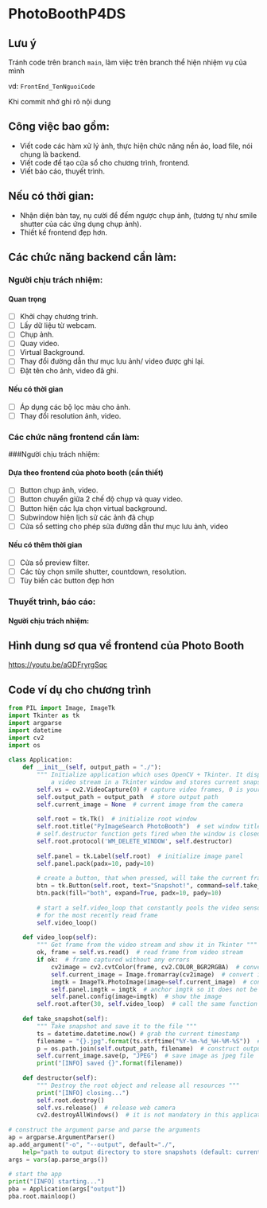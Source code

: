 # PhotoBoothP4DS

## Lưu ý
Tránh code trên branch `main`, làm việc trên branch thể hiện nhiệm vụ của mình

vd: `FrontEnd_TenNguoiCode`

Khi commit nhớ ghi rõ nội dung

## Công việc bao gồm:
* Viết code các hàm xử lý ảnh, thực hiện chức năng nền ảo, load file, nói chung là backend.
* Viết code để tạo cửa sổ cho chương trình, frontend.
* Viết báo cáo, thuyết trình.
## Nếu có thời gian:
* Nhận diện bàn tay, nụ cười để đếm ngược chụp ảnh, (tương tự như smile shutter của các ứng dụng chụp ảnh).
* Thiết kế frontend đẹp hơn.

## Các chức năng backend cần làm:
### Người chịu trách nhiệm: 
#### Quan trọng
- [ ] Khởi chạy chương trình.
- [ ] Lấy dữ liệu từ webcam.
- [ ] Chụp ảnh.
- [ ] Quay video.
- [ ] Virtual Background.
- [ ] Thay đổi đường dẫn thư mục lưu ảnh/ video được ghi lại.
- [ ] Đặt tên cho ảnh, video đã ghi.
#### Nếu có thời gian
- [ ] Áp dụng các bộ lọc màu cho ảnh.
- [ ] Thay đổi resolution ảnh, video.
### Các chức năng frontend cần làm: 
###Người chịu trách nhiệm: 
#### Dựa theo frontend của photo booth (cần thiết)
- [ ] Button chụp ảnh, video.
- [ ] Button chuyển giữa 2 chế độ chụp và quay video.
- [ ] Button hiện các lựa chọn virtual background.
- [ ] Subwindow hiện lịch sử các ảnh đã chụp
- [ ] Cửa sổ setting cho phép sửa đường dẫn thư mục lưu ảnh, video
#### Nếu có thêm thời gian
- [ ] Cửa sổ preview filter.
- [ ] Các tùy chọn smile shutter, countdown, resolution.
- [ ] Tùy biến các button đẹp hơn
### Thuyết trình, báo cáo:
#### Người chịu trách nhiệm: 







## Hình dung sơ qua về frontend của Photo Booth
https://youtu.be/aGDFryrgSqc

## Code ví dụ cho chương trình
```python
from PIL import Image, ImageTk
import Tkinter as tk
import argparse
import datetime
import cv2
import os
 
class Application:
    def __init__(self, output_path = "./"):
        """ Initialize application which uses OpenCV + Tkinter. It displays
            a video stream in a Tkinter window and stores current snapshot on disk """
        self.vs = cv2.VideoCapture(0) # capture video frames, 0 is your default video camera
        self.output_path = output_path  # store output path
        self.current_image = None  # current image from the camera
 
        self.root = tk.Tk()  # initialize root window
        self.root.title("PyImageSearch PhotoBooth")  # set window title
        # self.destructor function gets fired when the window is closed
        self.root.protocol('WM_DELETE_WINDOW', self.destructor)
 
        self.panel = tk.Label(self.root)  # initialize image panel
        self.panel.pack(padx=10, pady=10)
 
        # create a button, that when pressed, will take the current frame and save it to file
        btn = tk.Button(self.root, text="Snapshot!", command=self.take_snapshot)
        btn.pack(fill="both", expand=True, padx=10, pady=10)
 
        # start a self.video_loop that constantly pools the video sensor
        # for the most recently read frame
        self.video_loop()
 
    def video_loop(self):
        """ Get frame from the video stream and show it in Tkinter """
        ok, frame = self.vs.read()  # read frame from video stream
        if ok:  # frame captured without any errors
            cv2image = cv2.cvtColor(frame, cv2.COLOR_BGR2RGBA)  # convert colors from BGR to RGBA
            self.current_image = Image.fromarray(cv2image)  # convert image for PIL
            imgtk = ImageTk.PhotoImage(image=self.current_image)  # convert image for tkinter
            self.panel.imgtk = imgtk  # anchor imgtk so it does not be deleted by garbage-collector
            self.panel.config(image=imgtk)  # show the image
        self.root.after(30, self.video_loop)  # call the same function after 30 milliseconds
 
    def take_snapshot(self):
        """ Take snapshot and save it to the file """
        ts = datetime.datetime.now() # grab the current timestamp
        filename = "{}.jpg".format(ts.strftime("%Y-%m-%d_%H-%M-%S"))  # construct filename
        p = os.path.join(self.output_path, filename)  # construct output path
        self.current_image.save(p, "JPEG")  # save image as jpeg file
        print("[INFO] saved {}".format(filename))
 
    def destructor(self):
        """ Destroy the root object and release all resources """
        print("[INFO] closing...")
        self.root.destroy()
        self.vs.release()  # release web camera
        cv2.destroyAllWindows()  # it is not mandatory in this application
 
# construct the argument parse and parse the arguments
ap = argparse.ArgumentParser()
ap.add_argument("-o", "--output", default="./",
    help="path to output directory to store snapshots (default: current folder")
args = vars(ap.parse_args())
 
# start the app
print("[INFO] starting...")
pba = Application(args["output"])
pba.root.mainloop()
```
